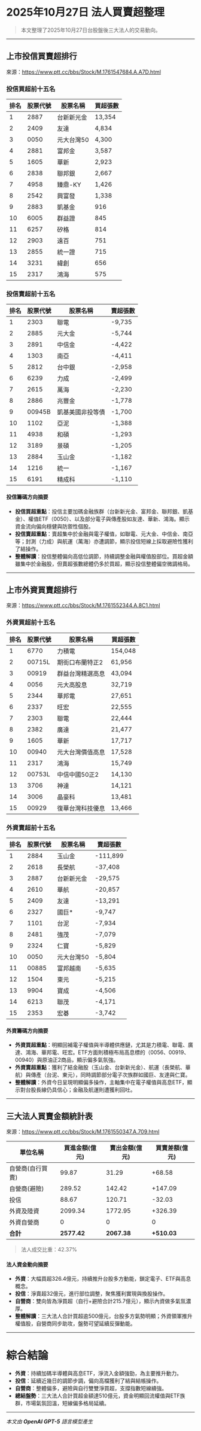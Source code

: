 # 2025年10月27日 法人買賣超整理

> 本文整理了2025年10月27日台股盤後三大法人的交易動向。

---

## 上市投信買賣超排行
來源：<https://www.ptt.cc/bbs/Stock/M.1761547684.A.A7D.html>

### 投信買超前十五名
| 排名 | 股票代號 | 股票名稱 | 買超張數 |
|------|-----------|-----------|----------|
| 1 | 2887 | 台新新光金 | 13,354 |
| 2 | 2409 | 友達 | 4,834 |
| 3 | 0050 | 元大台灣50 | 4,300 |
| 4 | 2881 | 富邦金 | 3,587 |
| 5 | 1605 | 華新 | 2,923 |
| 6 | 2838 | 聯邦銀 | 2,667 |
| 7 | 4958 | 臻鼎-KY | 1,426 |
| 8 | 2542 | 興富發 | 1,338 |
| 9 | 2883 | 凱基金 | 916 |
| 10 | 6005 | 群益證 | 845 |
| 11 | 6257 | 矽格 | 814 |
| 12 | 2903 | 遠百 | 751 |
| 13 | 2855 | 統一證 | 715 |
| 14 | 3231 | 緯創 | 656 |
| 15 | 2317 | 鴻海 | 575 |

### 投信賣超前十五名
| 排名 | 股票代號 | 股票名稱 | 賣超張數 |
|------|-----------|-----------|----------|
| 1 | 2303 | 聯電 | -9,735 |
| 2 | 2885 | 元大金 | -5,744 |
| 3 | 2891 | 中信金 | -4,422 |
| 4 | 1303 | 南亞 | -4,411 |
| 5 | 2812 | 台中銀 | -2,958 |
| 6 | 6239 | 力成 | -2,499 |
| 7 | 2615 | 萬海 | -2,230 |
| 8 | 2886 | 兆豐金 | -1,778 |
| 9 | 00945B | 凱基美國非投等債 | -1,700 |
| 10 | 1102 | 亞泥 | -1,388 |
| 11 | 4938 | 和碩 | -1,293 |
| 12 | 3189 | 景碩 | -1,205 |
| 13 | 2884 | 玉山金 | -1,182 |
| 14 | 1216 | 統一 | -1,167 |
| 15 | 6191 | 精成科 | -1,110 |

#### 投信籌碼方向摘要
- **投信買超重點**：投信主要加碼金融族群（台新新光金、富邦金、聯邦銀、凱基金）、權值ETF（0050）、以及部分電子與傳產股如友達、華新、鴻海。顯示資金流向偏向穩健與防禦性個股。
- **投信賣超重點**：賣超集中於金融與電子權值，如聯電、元大金、中信金、南亞等；封測（力成）與航運（萬海）亦遭調節，顯示投信短線上採取避險性獲利了結操作。
- **整體解讀**：投信整體偏向高低位調節，持續調整金融與權值股部位。買超金額雖集中於金融股，但賣超張數總體仍多於買超，顯示投信整體偏空微調格局。

---

## 上市外資買賣超排行
來源：<https://www.ptt.cc/bbs/Stock/M.1761552344.A.8C1.html>

### 外資買超前十五名
| 排名 | 股票代號 | 股票名稱 | 買超張數 |
|------|-----------|-----------|----------|
| 1 | 6770 | 力積電 | 154,048 |
| 2 | 00715L | 期街口布蘭特正2 | 61,956 |
| 3 | 00919 | 群益台灣精選高息 | 43,094 |
| 4 | 0056 | 元大高股息 | 32,719 |
| 5 | 2344 | 華邦電 | 27,651 |
| 6 | 2337 | 旺宏 | 22,555 |
| 7 | 2303 | 聯電 | 22,444 |
| 8 | 2382 | 廣達 | 21,477 |
| 9 | 1605 | 華新 | 17,717 |
| 10 | 00940 | 元大台灣價值高息 | 17,528 |
| 11 | 2317 | 鴻海 | 15,749 |
| 12 | 00753L | 中信中國50正2 | 14,130 |
| 13 | 3706 | 神達 | 14,121 |
| 14 | 3006 | 晶豪科 | 13,481 |
| 15 | 00929 | 復華台灣科技優息 | 13,466 |

### 外資賣超前十五名
| 排名 | 股票代號 | 股票名稱 | 賣超張數 |
|------|-----------|-----------|----------|
| 1 | 2884 | 玉山金 | -111,899 |
| 2 | 2618 | 長榮航 | -37,408 |
| 3 | 2887 | 台新新光金 | -29,575 |
| 4 | 2610 | 華航 | -20,857 |
| 5 | 2409 | 友達 | -13,291 |
| 6 | 2327 | 國巨* | -9,747 |
| 7 | 1101 | 台泥 | -7,934 |
| 8 | 2481 | 強茂 | -7,079 |
| 9 | 2324 | 仁寶 | -5,829 |
| 10 | 0050 | 元大台灣50 | -5,804 |
| 11 | 00885 | 富邦越南 | -5,635 |
| 12 | 1504 | 東元 | -5,215 |
| 13 | 9904 | 寶成 | -4,506 |
| 14 | 6213 | 聯茂 | -4,171 |
| 15 | 2353 | 宏碁 | -3,742 |

#### 外資籌碼方向摘要
- **外資買超重點**：明顯回補電子權值與半導體供應鏈，尤其是力積電、聯電、廣達、鴻海、華邦電、旺宏。ETF方面則積極布局高息標的（0056、00919、00940）與原油正2商品，顯示偏多氣氛強。
- **外資賣超重點**：獲利了結金融股（玉山金、台新新光金）、航運（長榮航、華航）與傳產（台泥、東元），同時調節部分電子次族群如國巨、友達與仁寶。
- **整體解讀**：外資今日呈現明顯偏多操作，主軸集中在電子權值與高息ETF，顯示對台股長線仍具信心；金融及航運則遭獲利回吐。

---

## 三大法人買賣金額統計表
來源：<https://www.ptt.cc/bbs/Stock/M.1761550347.A.709.html>

| 單位名稱 | 買進金額(億元) | 賣出金額(億元) | 買賣差額(億元) |
|-----------|----------------|----------------|----------------|
| 自營商(自行買賣) | 99.87 | 31.29 | +68.58 |
| 自營商(避險) | 289.52 | 142.42 | +147.09 |
| 投信 | 88.67 | 120.71 | -32.03 |
| 外資及陸資 | 2099.34 | 1772.95 | +326.39 |
| 外資自營商 | 0 | 0 | 0 |
| **合計** | **2577.42** | **2067.38** | **+510.03** |

> 法人成交比重：42.37%

#### 法人資金動向摘要
- **外資**：大幅買超326.4億元，持續推升台股多方動能，鎖定電子、ETF與高息概念。
- **投信**：淨賣超32億元，進行部位調整，聚焦獲利實現與換股操作。
- **自營商**：雙向皆為淨買超（自行+避險合計215.7億元），顯示內資做多氣氛濃厚。
- **整體解讀**：三大法人合計買超逾500億元，台股多方氣勢明顯；外資領軍推升權值股，自營商同步助攻，盤勢可望延續反彈動能。

---

# 綜合結論
- **外資**：持續加碼半導體與高息ETF，淨流入金額強勁，為主要推升動力。
- **投信**：延續近幾日的調節步調，偏向高檔獲利了結與結帳操作。
- **自營商**：整體偏多，避險與自行雙雙淨買超，支撐指數短線續強。
- **總結盤勢**：三大法人合計買超金額達510億元，資金明顯回流權值與ETF族群，市場氣氛回溫，短線偏多格局延續。

---

*本文由 **OpenAI GPT-5** 語言模型產生*
